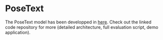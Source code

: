 # PoseText

The PoseText model has been developped in [here](https://github.com/naver/posescript/tree/main/src/text2pose/retrieval). Check out the linked code repository for more (detailed architecture, full evaluation script, demo application).